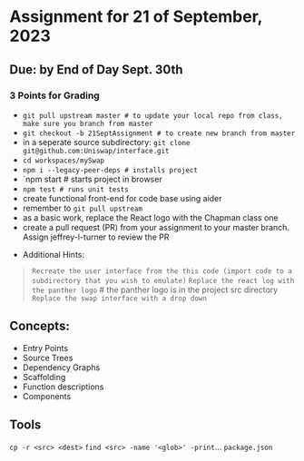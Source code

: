 # Assignment for 21 of September, 2023
## Due: by End of Day Sept. 30th

### 3 Points for Grading

* `git pull upstream master # to update your local repo from class, make sure you branch from master` 
* `git checkout -b 21SeptAssignment # to create new branch from master`
* in a seperate source subdirectory: `git clone git@github.com:Uniswap/interface.git`
* `cd workspaces/mySwap`
* `npm i --legacy-peer-deps # installs project`
* `npm start # starts project in browser
* `npm test # runs unit tests`
* create functional front-end for code base using aider
* remember to `git pull upstream`
* as a basic work, replace the React logo with the Chapman class one
* create a pull request (PR) from your assignment to your master branch. Assign jeffrey-l-turner to review the PR
- Additional Hints:
> `Recreate the user interface from the this code (import code to a subdirectory that you wish to emulate)`
> `Replace the react log with the panther logo` # the panther logo is in the project src directory
> `Replace the swap interface with a drop down`

## Concepts:
* Entry Points
* Source Trees
* Dependency Graphs
* Scaffolding
* Function descriptions
* Components

## Tools
`cp -r <src> <dest>`
`find <src> -name '<glob>' -print`...
`package.json`
